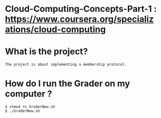 # Cloud-Computing-Concepts-Part-1 : https://www.coursera.org/specializations/cloud-computing

# What is the project? 
	The project is about implementing a membership protocol.

# How do I run the Grader on my computer ?
	$ chmod +x GraderNew.sh
	$ ./GraderNew.sh

